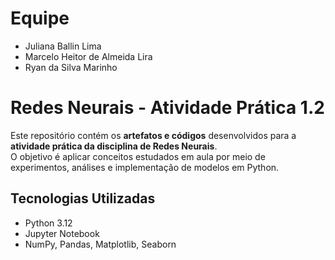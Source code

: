 # Equipe
- Juliana Ballin Lima
- Marcelo Heitor de Almeida Lira
- Ryan da Silva Marinho

# Redes Neurais - Atividade Prática 1.2

Este repositório contém os **artefatos e códigos** desenvolvidos para a **atividade prática da disciplina de Redes Neurais**.  
O objetivo é aplicar conceitos estudados em aula por meio de experimentos, análises e implementação de modelos em Python.


## Tecnologias Utilizadas
- Python 3.12  
- Jupyter Notebook  
- NumPy, Pandas, Matplotlib, Seaborn  

